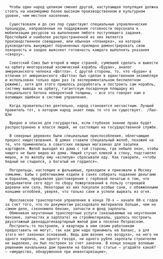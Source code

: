       Чтобы один народ целиком сменил другой, наступающая популяция должна стоять на неизмеримо более высоком производственном и культурном уровне, чем местное население.

      Существовали и до сих пор существуют специальные управленческие процедуры, направленные на поддержание готовности персонала к мобилизации ресурсов на выполнение любого поступившего задания. Простейшей и наиболее распространенной из них является производственное совещание, или обычная «планерка», на которой руководитель вынуждает подчиненных прилюдно демонстрировать свою покорность и заодно выясняет готовность каждого выполнять указания «сверху».

      Советский Союз был второй в мире страной, сумевшей сделать и вывести на орбиту многоразовый космический корабль «Буран», аналог американского челнока «Шаттла». С другой стороны, то, что «Буран» в отличии от американского «Шаттла» был сделан в единственном экземпляре и использован только один раз (в эксперементальном беспилотном режиме), хотя для этого пришлось разработать и построить сам корабль, систему вывода на орбиту, гагантскую посадочную площадку из специального бетона невероятной толщины, – все это говорит нам о вопиющих ошибках в системе управления.

      Когда правительство деятельно, народ становится несчастным. Лучший правитель тот, о котором народ знает лишь то что он существует.  /Лао-Цзы

      Вредно и опасно для государства, если глубокое знание права будет распространено в классе людей, не состоящих на государственной службе.

      В северных деревнях были специальные приспособления, облегчающие процесс ниществования. В домах ставили специальный желоб, похожий на те, что применялись в советских овощных магазинах для засыпки картофеля. Желоб выходил из дома с той стороны, где небыло окон, чтобы нищего не было видно из дома. Нищий стучал клюкой в стену, подставлял мешок, и по желобу ему «вслепую» сбрасывали еду. Как говорили, «чтобы бедный не стыдился, а богатый не гордился».

      Погорельцы, настоящие и фальшивые, приходили и приезжали в Москву семьями. Бабы с ребятишками ездили в санях собирать подаяние деньгами и барахлом, предъявляя удостоверения с гербовой печатью о том, что предъявители сего едут по сбору пожертвований в пользу сгоревшей деревни или села. Некоторые из них покупали особые сани, с обожжонными концами оглоблей, уверяя, что только сани и успели вырвать из огня.

      Ярославское транспортное управление в конце 70-х – начале 80-х годов за счет того, что по документам расходовало материалов больше, чем на самом деле, сэкономило бензин, запчасти и фонд зарплаты.
      Обменивая неучтенные транспортные услуги (оказываемые на неучтенном бензине, запчастях и зарплате) на стройматериалы, удалось построить двухэтажный двенадцатиквартирный жилой дом в поселке Петровском.
      Построить-то построили, а квартиры в нем своим работникам предоставить не могут, так как дом надо принимать на баланс, а для этого нет законных оснований. Ведь дом возник «из воздуха», на него ни одного кирпича, ни одного гвоздя, ни одного рубля зарплаты строителям не выделено, он был построен за счет заначки. В конце концов волевым решением начальника дом приняли на баланс по статье – угадайте какой? – «имущество, обнаруженное при инвентаризации».

